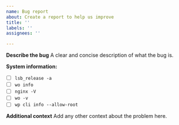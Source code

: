 ```yaml
---
name: Bug report
about: Create a report to help us improve
title: ''
labels: ''
assignees: ''

---
```


**Describe the bug**
A clear and concise description of what the bug is.

**System information:**
- [ ] `lsb_release -a`
- [ ] `wo info`
- [ ] `nginx -V`
- [ ] `wo -v`
- [ ] `wp cli info --allow-root`

**Additional context**
Add any other context about the problem here.
